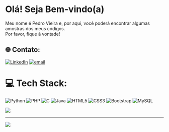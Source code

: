 <h1>Olá! Seja Bem-vindo(a)</h1> 
<p>Meu nome é Pedro Vieira e, por aqui, você poderá encontrar algumas amostras dos meus códigos.<br> Por favor, fique à vontade!</p>

## 🌐 Contato:
[![LinkedIn](https://img.shields.io/badge/LinkedIn-%230077B5.svg?logo=linkedin&logoColor=white)](https://linkedin.com/in/www.linkedin.com/in/pedrovieiras) [![email](https://img.shields.io/badge/Email-D14836?logo=gmail&logoColor=white)](mailto:vieirapedrosimoes@gmail.com) 

# 💻 Tech Stack:
![Python](https://img.shields.io/badge/python-3670A0?style=for-the-badge&logo=python&logoColor=ffdd54) ![PHP](https://img.shields.io/badge/php-%23777BB4.svg?style=for-the-badge&logo=php&logoColor=white) ![C](https://img.shields.io/badge/c-%2300599C.svg?style=for-the-badge&logo=c&logoColor=white) ![Java](https://img.shields.io/badge/java-%23ED8B00.svg?style=for-the-badge&logo=openjdk&logoColor=white) 
![HTML5](https://img.shields.io/badge/html5-%23E34F26.svg?style=for-the-badge&logo=html5&logoColor=white) ![CSS3](https://img.shields.io/badge/css3-%231572B6.svg?style=for-the-badge&logo=css3&logoColor=white)  ![Bootstrap](https://img.shields.io/badge/bootstrap-%238511FA.svg?style=for-the-badge&logo=bootstrap&logoColor=white) ![MySQL](https://img.shields.io/badge/mysql-4479A1.svg?style=for-the-badge&logo=mysql&logoColor=white)

![](https://github-readme-stats.vercel.app/api/top-langs/?username=pedrosimoess&theme=radical&hide_border=false&include_all_commits=true&count_private=true&layout=compact)

---
[![](https://visitcount.itsvg.in/api?id=pedrosimoess&icon=0&color=0)](https://visitcount.itsvg.in)

<!-- Proudly created with GPRM ( https://gprm.itsvg.in ) -->
